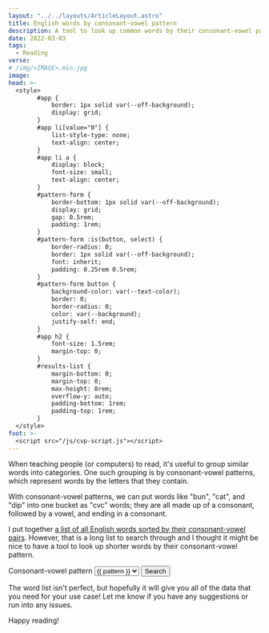 ```yaml
---
layout: "../../layouts/ArticleLayout.astro"
title: English words by consonant-vowel pattern
description: A tool to look up common words by their consonant-vowel pattern and resources for the rest
date: 2022-03-03
tags:
  - Reading
verse:
# /img/<IMAGE>.min.jpg
image:
head: >-
  <style>
        #app {
            border: 1px solid var(--off-background);
            display: grid;
        }
        #app li[value="0"] {
            list-style-type: none;
            text-align: center;
        }
        #app li a {
            display: block;
            font-size: small;
            text-align: center;
        }
        #pattern-form {
            border-bottom: 1px solid var(--off-background);
            display: grid;
            gap: 0.5rem;
            padding: 1rem;
        }
        #pattern-form :is(button, select) {
            border-radius: 0;
            border: 1px solid var(--off-background);
            font: inherit;
            padding: 0.25rem 0.5rem;
        }
        #pattern-form button {
            background-color: var(--text-color);
            border: 0;
            border-radius: 0;
            color: var(--background);
            justify-self: end;
        }
        #app h2 {
            font-size: 1.5rem;
            margin-top: 0;
        }
        #results-list {
            margin-bottom: 0;
            margin-top: 0;
            max-height: 8rem;
            overflow-y: auto;
            padding-bottom: 1rem;
            padding-top: 1rem;
        }
  </style>
foot: >-
  <script src="/js/cvp-script.js"></script>
---
```


When teaching people (or computers) to read, it's useful to group similar words into categories. One such grouping is by consonant-vowel patterns, which represent words by the letters that they contain.

With consonant-vowel patterns, we can put words like "bun", "cat", and "dip" into one bucket as "cvc" words; they are all made up of a consonant, followed by a vowel, and ending in a consonant.

I put together [a list of all English words sorted by their consonant-vowel pairs](https://github.com/SeanMcP/reading/tree/master/consonant-vowel-patterns). However, that is a long list to search through and I thought it might be nice to have a tool to look up shorter words by their consonant-vowel pattern.

<section id="app">
<form id="pattern-form">
<label for="pattern">
Consonant-vowel pattern
</label>
<select id="pattern" name="pattern">

{% for pattern in cvp %}
<option value="{{ pattern }}">{{ pattern }}</option>
{% endfor %}
</select>
<button>Search</button>
</form>
<ol id="results-list">
</ol>
</section>

The word list isn't perfect, but hopefully it will give you all of the data that you need for your use case! Let me know if you have any suggestions or run into any issues.

Happy reading!

